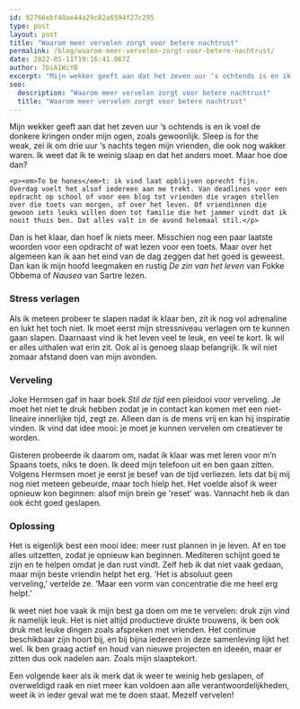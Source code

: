 ```yaml
---
id: 92766ebf40ae44a29c82a6594f27c295
type: post
layout: post
title: "Waarom meer vervelen zorgt voor betere nachtrust"
permalink: /blog/waarom-meer-vervelen-zorgt-voor-betere-nachtrust/
date: 2022-05-11T19:16:41.067Z
author: 7biA1WiYB
excerpt: "Mijn wekker geeft aan dat het zeven uur ‘s ochtends is en ik voel de donkere kringen onder mijn ogen, zoals gewoonlijk. Sleep is for the weak, zei ik om drie uur ‘s nachts tegen mijn vrienden, die ook nog wakker waren. Ik weet dat ik te weinig slaap en dat het anders moet. Maar hoe doe dan?  "
seo:
  description: "Waarom meer vervelen zorgt voor betere nachtrust"
  title: "Waarom meer vervelen zorgt voor betere nachtrust"
---
```

Mijn wekker geeft aan dat het zeven uur ‘s ochtends is en ik voel de donkere kringen onder mijn ogen, zoals gewoonlijk. Sleep is for the weak, zei ik om drie uur ‘s nachts tegen mijn vrienden, die ook nog wakker waren. Ik weet dat ik te weinig slaap en dat het anders moet. Maar hoe doe dan?  

    <p><em>To be hones</em>t: ik vind laat opblijven oprecht fijn. Overdag voelt het alsof iedereen aan me trekt. Van deadlines voor een opdracht op school of voor een blog tot vrienden die vragen stellen over die toets van morgen, of over het leven. Of vriendinnen die gewoon iets leuks willen doen tot familie die het jammer vindt dat ik nooit thuis ben. Dat alles valt in de avond helemaal stil.</p>
<p>Dan is het klaar, dan hoef ik niets meer. Misschien nog een paar laatste woorden voor een opdracht of wat lezen voor een toets. Maar over het algemeen kan ik aan het eind van de dag zeggen dat het goed is geweest. Dan kan ik mijn hoofd leegmaken en rustig <em>De zin van het leven</em> van Fokke Obbema of <em>Nausea</em> van Sartre lezen.</p>
<h3>Stress verlagen</h3>
<p>Als ik meteen probeer te slapen nadat ik klaar ben, zit ik nog vol adrenaline en lukt het toch niet. Ik moet eerst mijn stressniveau verlagen om te kunnen gaan slapen. Daarnaast vind ik het leven veel te leuk, en veel te kort. Ik wil er alles uithalen wat erin zit. Ook al is genoeg slaap belangrijk. Ik wil niet zomaar afstand doen van mijn avonden. </p>
<h3>Verveling</h3>
<p>Joke Hermsen gaf in haar boek <em>Stil de tijd</em> een pleidooi voor verveling. Je moet het niet te druk hebben zodat je in contact kan komen met een niet-lineaire innerlijke tijd, zegt ze. Alleen dan is de mens vrij en kan hij inspiratie vinden. Ik vind dat idee mooi: je moet je kunnen vervelen om creatiever te worden.</p>
<p>Gisteren probeerde ik daarom om, nadat ik klaar was met leren voor m’n Spaans toets, níks te doen. Ik deed mijn telefoon uit en ben gaan zitten. Volgens Hermsen moet je eerst je besef van de tijd verliezen. Iets dat bij mij nog niet meteen gebeurde, maar toch hielp het. Het voelde alsof ik weer opnieuw kon beginnen: alsof mijn brein ge 'reset' was. Vannacht heb ik dan ook écht goed geslapen.</p>
<h3>Oplossing</h3>
<p>Het is eigenlijk best een mooi idee: meer rust plannen in je leven. Af en toe alles uitzetten, zodat je opnieuw kan beginnen. Mediteren schijnt goed te zijn en te helpen omdat je dan rust vindt. Zelf heb ik dat niet vaak gedaan, maar mijn beste vriendin helpt het erg. ‘Het is absoluut geen verveling,' vertelde ze. ‘Maar een vorm van concentratie die me heel erg helpt.’</p>
<p>Ik weet niet hoe vaak ik mijn best ga doen om me te vervelen: druk zijn vind ik namelijk leuk. Het is niet altijd productieve drukte trouwens, ik ben ook druk met leuke dingen zoals afspreken met vrienden. Het continue beschikbaar zijn hoort bij, en bij bijna iedereen in deze samenleving lijkt het wel. Ik ben graag actief en houd van nieuwe projecten en ideeën, maar er zitten dus ook nadelen aan. Zoals mijn slaaptekort. </p>
<p>Een volgende keer als ik merk dat ik weer te weinig heb geslapen, of overweldigd raak en niet meer kan voldoen aan alle verantwoordelijkheden, weet ik in ieder geval wat me te doen staat. Mezelf vervelen!</p>  
